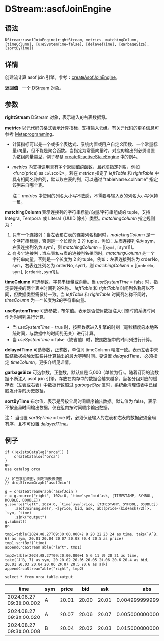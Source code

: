 # DStream::asofJoinEngine

## 语法

`DStream::asofJoinEngine(rightStream, metrics, matchingColumn, [timeColumn],
[useSystemTime=false], [delayedTime], [garbageSize], [sortByTime])`

## 详情

创建流计算 asof join 引擎。参考：[createAsofJoinEngine](../c/createAsofJoinEngine.html)。

**返回值**：一个 DStream 对象。

## 参数

**rightStream** DStream 对象，表示输入的右表数据源。

**metrics** 以元代码的格式表示计算指标，支持输入元组。有关元代码的更多信息可参考 [Metaprogramming](../c/../../progr/objs/meta_progr.html)。

* 计算指标可以是一个或多个表达式、系统内置或用户自定义函数、一个常量标量/向量，但不能是聚合函数。当指定为常量向量时，对应的输出列必须设置为数组向量类型，例子参见
  [createReactiveStateEngine](../c/createReactiveStateEngine.html) 中的例4。
* *metrics* 内支持调用具有多个返回值的函数，且必须指定列名，例如 <func(price) as
  `col1`col2>。若在 *metrics* 指定了 *leftTable* 和 *rightTable*
  中具有相同名称的列，默认取左表的列，可以通过 "tableName.colName" 指定该列来自哪个表。

  注： *metrics*
  中使用的列名大小写不敏感，不需要与输入表的列名大小写保持一致。

**matchingColumn** 表示连接列的字符串标量/向量/字符串组成的 tuple，支持 Integral,
Temporal 或 Literal（UUID 除外）类型。*matchingColumn* 指定规则为：

1. 只有一个连接列：当左表和右表的连接列名相同时，*matchingColumn* 是一个字符串标量，否则是一个长度为 2 的
   tuple，例如：左表连接列名为 sym，右表连接列名为 sym1，则 *matchingColumn* =
   [[`sym],[`sym1]]。
2. 有多个连接列：当左表和右表的连接列名相同时，*matchingColumn* 是一个字符串向量，否则是一个长度为 2 的
   tuple，例如：左表连接列名为 orderNo, sym，右表连接列名为 orderNo, sym1，则 *matchingColumn* =
   [[`orderNo, `sym], [`orderNo,`sym1]]。

**timeColumn** 可选参数，字符串标量或向量。当 *useSystemTime* = false
时，指定要连接的两个表中时间列的名称。 *leftTable* 和 *rightTable* 时间列名称可以不同，但数据类型需保持一致。当
*leftTable* 和 *rightTable* 时间列名称不同时，*timeColumn*
为一个长度为2的字符串向量。

**useSystemTime** 可选参数，布尔值。表示是否使用数据注入引擎时的系统时间作为时间列进行计算。

* 当 *useSystemTime* = true
  时，按照数据进入引擎的时刻（毫秒精度的本地系统时间，与数据中的时间列无关）进行计算。
* 当 *useSystemTime* = false（缺省值）时，按照数据中的时间列进行计算。

**delayedTime** 可选参数，正整数，单位同 timeColumn
精度一致。表示左表中未联结数据被触发联结并计算输出的最大等待时间。要设置 *delayedTime*， 必须指定
*timeColumn*，更多介绍见详情。

**garbageSize** 可选参数，正整数，默认值是 5,000（单位为行）。随着订阅的流数据不断注入 asof
join 引擎，存放在内存中的数据会越来越多，当各分组对应的缓存表（左表或右表）中数据行数超过 *garbageSize*
值时，系统会清理该表中已经触发计算的历史数据。

**sortByTime** 布尔值，表示是否按全局时间顺序输出数据。默认值为
false，表示不按全局时间输出数据，仅在组内按时间顺序输出数据。

注： 当设置
*sortByTime* = true 时，必须保证输入的左表和右表的数据必须全局有序，且不可设置
*delayedTime*。

## 例子

```
if (!existsCatalog("orca")) {
	createCatalog("orca")
}
go
use catalog orca

// 如已存在流图，则先销毁该流图
// dropStreamGraph('asofJoin')

g = createStreamGraph('asofJoin')
r = g.source("right", 1024:0, `time`sym`bid`ask, [TIMESTAMP, SYMBOL, DOUBLE, DOUBLE])
g.source("left", 1024:0, `time`sym`price, [TIMESTAMP, SYMBOL, DOUBLE])
    .asofJoinEngine(r, <[price, bid, ask, abs(price-(bid+ask)/2)]>, `sym, `time)
    .sink("output")
g.submit()
go

tmp1=table(2024.08.27T09:30:00.000+2 8 20 22 23 24 as time, take(`A`B, 6) as sym, 20.01 20.04 20.07 20.08 20.4 20.5 as price)
tmp1.sortBy!(`time)
appendOrcaStreamTable("left", tmp1)

tmp2=table(2024.08.27T09:30:00.000+1 5 6 11 19 20 21 as time, take(`A`B, 7) as sym, 20 20.02 20.03 20.05 20.06 20.6 20.4 as bid,  20.01 20.03 20.04 20.06 20.07 20.5 20.6 as ask)
appendOrcaStreamTable("right", tmp2)

select * from orca_table.output
```

| time | sym | price | bid | ask | abs |
| --- | --- | --- | --- | --- | --- |
| 2024.08.27 09:30:00.002 | A | 20.01 | 20.00 | 20.01 | 0.004999999999999005 |
| 2024.08.27 09:30:00.020 | A | 20.07 | 20.06 | 20.07 | 0.005000000000002558 |
| 2024.08.27 09:30:00.008 | B | 20.04 | 20.02 | 20.03 | 0.015000000000000568 |

